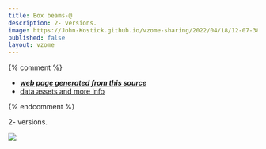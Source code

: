 ```yaml
---
title: Box beams-@
description: 2- versions.
image: https://John-Kostick.github.io/vzome-sharing/2022/04/18/12-07-38-Box-beams/Box-beams.png
published: false
layout: vzome
---
```


{% comment %}
 - [***web page generated from this source***](https://John-Kostick.github.io/vzome-sharing/2022/04/18/Box-beams-12-07-38.html)
 - [data assets and more info](https://github.com/John-Kostick/vzome-sharing/tree/main/2022/04/18/12-07-38-Box-beams/)
 
{% endcomment %}

2- versions.

<vzome-viewer style="width: 100%; height: 65vh;"
       src="https://John-Kostick.github.io/vzome-sharing/2022/04/18/12-07-38-Box-beams/Box-beams.vZome" >
  <img src="https://John-Kostick.github.io/vzome-sharing/2022/04/18/12-07-38-Box-beams/Box-beams.png" />
</vzome-viewer>